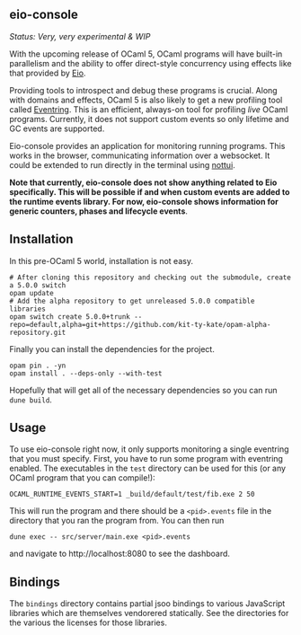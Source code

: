 eio-console
-----------

*Status: Very, very experimental & WIP*

With the upcoming release of OCaml 5, OCaml programs will have built-in parallelism and the ability to offer direct-style concurrency using effects like that provided by [Eio][].

Providing tools to introspect and debug these programs is crucial. Along with domains and effects, OCaml 5 is also likely to get a new profiling tool called [Eventring](https://github.com/ocaml/ocaml/pull/10964). This is an efficient, always-on tool for profiling *live* OCaml programs. Currently, it does not support custom events so only lifetime and GC events are supported.

Eio-console provides an application for monitoring running programs. This works in the browser, communicating information over a websocket. It could be extended to run directly in the terminal using [nottui](https://github.com/let-def/lwd).

**Note that currently, eio-console does not show anything related to Eio specifically. This will be possible if and when custom events are added to the runtime events library. For now, eio-console shows information for generic counters, phases and lifecycle events**.

## Installation

In this pre-OCaml 5 world, installation is not easy.

```
# After cloning this repository and checking out the submodule, create a 5.0.0 switch
opam update
# Add the alpha repository to get unreleased 5.0.0 compatible libraries
opam switch create 5.0.0+trunk --repo=default,alpha=git+https://github.com/kit-ty-kate/opam-alpha-repository.git
```

Finally you can install the dependencies for the project. 

```
opam pin . -yn
opam install . --deps-only --with-test
```

Hopefully that will get all of the necessary dependencies so you can run `dune build`.

## Usage

To use eio-console right now, it only supports monitoring a single eventring that you must specify. First, you have to run some program with eventring enabled. The executables in the `test` directory can be used for this (or any OCaml program that you can compile!):

```
OCAML_RUNTIME_EVENTS_START=1 _build/default/test/fib.exe 2 50
```

This will run the program and there should be a `<pid>.events` file in the directory that you ran the program from. You can then run

```
dune exec -- src/server/main.exe <pid>.events
```

and navigate to http://localhost:8080 to see the dashboard.


## Bindings

The `bindings` directory contains partial jsoo bindings to various JavaScript libraries which are themselves vendorered statically. See the directories for the various the licenses for those libraries.

[Eio]: https://github.com/ocaml-multicore/eio
